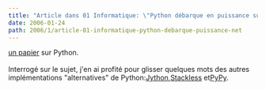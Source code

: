```yaml
---
title: "Article dans 01 Informatique: \"Python débarque en puissance sur .Net\""
date: 2006-01-24
path: 2006/1/article-01-informatique-python-debarque-puissance-net
---
```


<a href="http://www.01net.com/editorial/302185/developpement/python-debarque-en-puissance-sur-.net/">
  un papier</a> sur Python.<br><br>
   Interrog&#233; sur le sujet, j'en ai profit&#233; pour glisser quelques mots des
  autres impl&#233;mentations "alternatives" de Python:<a href="http://www.jython.org/">Jython</a>,<a href="http://www.stackless.com/">Stackless</a> et<a href="http://codespeak.net/pypy/">PyPy</a>. 

